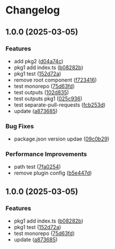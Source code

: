 # Changelog

## 1.0.0 (2025-03-05)


### Features

* add pkg2 ([d04a74c](https://github.com/sobird/actions-test/commit/d04a74cfb49c4a37bf1820355fc87774030f78fc))
* pkg1 add index.ts ([b08282b](https://github.com/sobird/actions-test/commit/b08282b64c911452e4dbff086ff600124d3db2e9))
* pkg1 test ([152d72a](https://github.com/sobird/actions-test/commit/152d72aa0078f036cbd53bac288de8ba431f56ad))
* remove root component ([f723416](https://github.com/sobird/actions-test/commit/f7234160a7242bcb43f733e38b172cd052b96570))
* test monorepo ([75d63fd](https://github.com/sobird/actions-test/commit/75d63fd383fcfd0567163b4f4ec43e1e67eaf297))
* test outputs ([102d835](https://github.com/sobird/actions-test/commit/102d83595ae6d5fd621a25687419fcdbf61bc6ca))
* test outputs pkg1 ([025c936](https://github.com/sobird/actions-test/commit/025c9362a820573af3a978da90cfa88cbfefffbf))
* test separate-pull-requests ([fcb253d](https://github.com/sobird/actions-test/commit/fcb253d5d59ad40d54c8f4ca5c525adfc2451a55))
* update ([a873685](https://github.com/sobird/actions-test/commit/a873685c9656281957f11e41a9d9ead41033b9ee))


### Bug Fixes

* package.json version updae ([09c0b29](https://github.com/sobird/actions-test/commit/09c0b293dbbe520865c0fe3b36a36e8e945b0693))


### Performance Improvements

* path test ([7fa0254](https://github.com/sobird/actions-test/commit/7fa0254a96eaa7b73856f695bfa7c8590027009c))
* remove plugin config ([b5e447d](https://github.com/sobird/actions-test/commit/b5e447d00d3fcb10128f3f25e606eda466d7e8ec))

## 1.0.0 (2025-03-05)


### Features

* pkg1 add index.ts ([b08282b](https://github.com/sobird/actions-test/commit/b08282b64c911452e4dbff086ff600124d3db2e9))
* pkg1 test ([152d72a](https://github.com/sobird/actions-test/commit/152d72aa0078f036cbd53bac288de8ba431f56ad))
* test monorepo ([75d63fd](https://github.com/sobird/actions-test/commit/75d63fd383fcfd0567163b4f4ec43e1e67eaf297))
* update ([a873685](https://github.com/sobird/actions-test/commit/a873685c9656281957f11e41a9d9ead41033b9ee))
